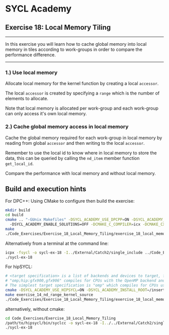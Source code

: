 # SYCL Academy

## Exercise 18: Local Memory Tiling
---

In this exercise you will learn how to cache global memory into local memory in
tiles according to work-groups in order to compare the performance difference. 

---

### 1.) Use local memory

Allocate local memory for the kernel function by creating a local `accessor`.

The local `accessor` is created by specifying a `range` which is the number of
elements to allocate.

Note that local memory is allocated per work-group and each work-group can only
access it's own local memory.

### 2.) Cache global memory access in local memory

Cache the global memory required for each work-group in local memory by reading
from global `accessor` and then writing to the local `accessor`.

Remember to use the local id to know where in local memory to store the data,
this can be queried by calling the `nd_item` member function `get_local_id`.

Compare the performance with local memory and without local memory.

## Build and execution hints

For DPC++:
Using CMake to configure then build the exercise:
```sh
mkdir build
cd build
cmake .. "-GUnix Makefiles" -DSYCL_ACADEMY_USE_DPCPP=ON -DSYCL_ACADEMY_BUILD_EXERCISES=18 
  -DSYCL_ACADEMY_ENABLE_SOLUTIONS=OFF -DCMAKE_C_COMPILER=icx -DCMAKE_CXX_COMPILER=icpx
make
./Code_Exercises/Exercise_18_Local_Memory_Tiling/exercise_18_local_memory_tiling_source
```
Alternatively from a terminal at the command line:
```sh
icpx -fsycl -o sycl-ex-18 -I../External/Catch2/single_include ../Code_Exercises/Exercise_18_Local_Memory_Tiling/source.cpp
./sycl-ex-18
```

For hipSYCL:
```sh
# <target specification> is a list of backends and devices to target, for example
# "omp;hip:gfx900,gfx906" compiles for CPUs with the OpenMP backend and for AMD Vega 10 (gfx900) and Vega 20 (gfx906) GPUs using the HIP backend.
# The simplest target specification is "omp" which compiles for CPUs using the OpenMP backend.
cmake -DSYCL_ACADEMY_USE_HIPSYCL=ON -DSYCL_ACADEMY_INSTALL_ROOT=/insert/path/to/hipsycl -DHIPSYCL_TARGETS="<target specification>" ..
make exercise_14_nd_range_kernel_source
./Code_Exercises/Exercise_18_Local_Memory_Tiling/exercise_18_local_memory_tiling_source
```
alternatively, without cmake:
```sh
cd Code_Exercises/Exercise_18_Local_Memory_Tiling
/path/to/hipsycl/bin/syclcc -o sycl-ex-18 -I../../External/Catch2/single_include --hipsycl-targets="<target specification>" source.cpp
./sycl-ex-18
```